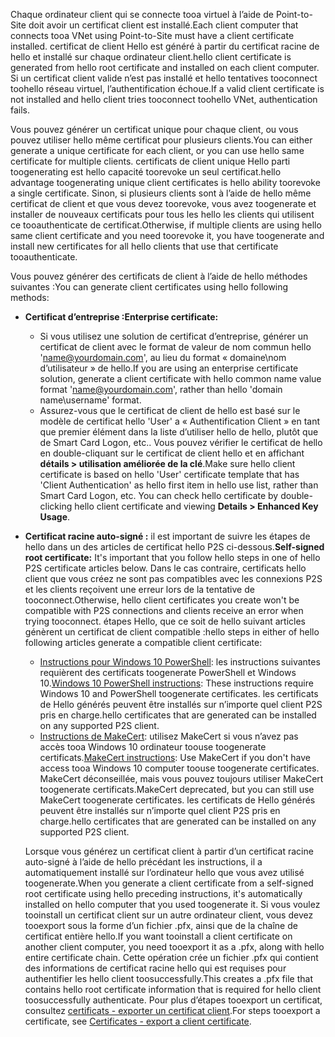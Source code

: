 <span data-ttu-id="74cd1-101">Chaque ordinateur client qui se connecte tooa virtuel à l’aide de Point-to-Site doit avoir un certificat client est installé.</span><span class="sxs-lookup"><span data-stu-id="74cd1-101">Each client computer that connects tooa VNet using Point-to-Site must have a client certificate installed.</span></span> <span data-ttu-id="74cd1-102">certificat de client Hello est généré à partir du certificat racine de hello et installé sur chaque ordinateur client.</span><span class="sxs-lookup"><span data-stu-id="74cd1-102">hello client certificate is generated from hello root certificate and installed on each client computer.</span></span> <span data-ttu-id="74cd1-103">Si un certificat client valide n’est pas installé et hello tentatives tooconnect toohello réseau virtuel, l’authentification échoue.</span><span class="sxs-lookup"><span data-stu-id="74cd1-103">If a valid client certificate is not installed and hello client tries tooconnect toohello VNet, authentication fails.</span></span>

<span data-ttu-id="74cd1-104">Vous pouvez générer un certificat unique pour chaque client, ou vous pouvez utiliser hello même certificat pour plusieurs clients.</span><span class="sxs-lookup"><span data-stu-id="74cd1-104">You can either generate a unique certificate for each client, or you can use hello same certificate for multiple clients.</span></span> <span data-ttu-id="74cd1-105">certificats de client unique Hello parti toogenerating est hello capacité toorevoke un seul certificat.</span><span class="sxs-lookup"><span data-stu-id="74cd1-105">hello advantage toogenerating unique client certificates is hello ability toorevoke a single certificate.</span></span> <span data-ttu-id="74cd1-106">Sinon, si plusieurs clients sont à l’aide de hello même certificat de client et que vous devez toorevoke, vous avez toogenerate et installer de nouveaux certificats pour tous les hello les clients qui utilisent ce tooauthenticate de certificat.</span><span class="sxs-lookup"><span data-stu-id="74cd1-106">Otherwise, if multiple clients are using hello same client certificate and you need toorevoke it, you have toogenerate and install new certificates for all hello clients that use that certificate tooauthenticate.</span></span>

<span data-ttu-id="74cd1-107">Vous pouvez générer des certificats de client à l’aide de hello méthodes suivantes :</span><span class="sxs-lookup"><span data-stu-id="74cd1-107">You can generate client certificates using hello following methods:</span></span>

- <span data-ttu-id="74cd1-108">**Certificat d’entreprise :**</span><span class="sxs-lookup"><span data-stu-id="74cd1-108">**Enterprise certificate:**</span></span>

  - <span data-ttu-id="74cd1-109">Si vous utilisez une solution de certificat d’entreprise, générer un certificat de client avec le format de valeur de nom commun hello 'name@yourdomain.com', au lieu du format « domaine\nom d’utilisateur » de hello.</span><span class="sxs-lookup"><span data-stu-id="74cd1-109">If you are using an enterprise certificate solution, generate a client certificate with hello common name value format 'name@yourdomain.com', rather than hello 'domain name\username' format.</span></span>
  - <span data-ttu-id="74cd1-110">Assurez-vous que le certificat de client de hello est basé sur le modèle de certificat hello 'User' a « Authentification Client » en tant que premier élément dans la liste d’utiliser hello de hello, plutôt que de Smart Card Logon, etc.. Vous pouvez vérifier le certificat de hello en double-cliquant sur le certificat de client hello et en affichant **détails > utilisation améliorée de la clé**.</span><span class="sxs-lookup"><span data-stu-id="74cd1-110">Make sure hello client certificate is based on hello 'User' certificate template that has 'Client Authentication' as hello first item in hello use list, rather than Smart Card Logon, etc. You can check hello certificate by double-clicking hello client certificate and viewing **Details > Enhanced Key Usage**.</span></span>

- <span data-ttu-id="74cd1-111">**Certificat racine auto-signé :** il est important de suivre les étapes de hello dans un des articles de certificat hello P2S ci-dessous.</span><span class="sxs-lookup"><span data-stu-id="74cd1-111">**Self-signed root certificate:** It's important that you follow hello steps in one of hello P2S certificate articles below.</span></span> <span data-ttu-id="74cd1-112">Dans le cas contraire, certificats hello client que vous créez ne sont pas compatibles avec les connexions P2S et les clients reçoivent une erreur lors de la tentative de tooconnect.</span><span class="sxs-lookup"><span data-stu-id="74cd1-112">Otherwise, hello client certificates you create won't be compatible with P2S connections and clients receive an error when trying tooconnect.</span></span> <span data-ttu-id="74cd1-113">étapes Hello, que ce soit de hello suivant articles génèrent un certificat de client compatible :</span><span class="sxs-lookup"><span data-stu-id="74cd1-113">hello steps in either of hello following articles generate a compatible client certificate:</span></span> 

  * <span data-ttu-id="74cd1-114">[Instructions pour Windows 10 PowerShell](../articles/vpn-gateway/vpn-gateway-certificates-point-to-site.md#clientcert): les instructions suivantes requièrent des certificats toogenerate PowerShell et Windows 10.</span><span class="sxs-lookup"><span data-stu-id="74cd1-114">[Windows 10 PowerShell instructions](../articles/vpn-gateway/vpn-gateway-certificates-point-to-site.md#clientcert): These instructions require Windows 10 and PowerShell toogenerate certificates.</span></span> <span data-ttu-id="74cd1-115">les certificats de Hello générés peuvent être installés sur n’importe quel client P2S pris en charge.</span><span class="sxs-lookup"><span data-stu-id="74cd1-115">hello certificates that are generated can be installed on any supported P2S client.</span></span>
  * <span data-ttu-id="74cd1-116">[Instructions de MakeCert](../articles/vpn-gateway/vpn-gateway-certificates-point-to-site-makecert.md): utilisez MakeCert si vous n’avez pas accès tooa Windows 10 ordinateur toouse toogenerate certificats.</span><span class="sxs-lookup"><span data-stu-id="74cd1-116">[MakeCert instructions](../articles/vpn-gateway/vpn-gateway-certificates-point-to-site-makecert.md): Use MakeCert if you don't have access tooa Windows 10 computer toouse toogenerate certificates.</span></span> <span data-ttu-id="74cd1-117">MakeCert déconseillée, mais vous pouvez toujours utiliser MakeCert toogenerate certificats.</span><span class="sxs-lookup"><span data-stu-id="74cd1-117">MakeCert deprecated, but you can still use MakeCert toogenerate certificates.</span></span> <span data-ttu-id="74cd1-118">les certificats de Hello générés peuvent être installés sur n’importe quel client P2S pris en charge.</span><span class="sxs-lookup"><span data-stu-id="74cd1-118">hello certificates that are generated can be installed on any supported P2S client.</span></span>

  <span data-ttu-id="74cd1-119">Lorsque vous générez un certificat client à partir d’un certificat racine auto-signé à l’aide de hello précédant les instructions, il a automatiquement installé sur l’ordinateur hello que vous avez utilisé toogenerate.</span><span class="sxs-lookup"><span data-stu-id="74cd1-119">When you generate a client certificate from a self-signed root certificate using hello preceding instructions, it's automatically installed on hello computer that you used toogenerate it.</span></span> <span data-ttu-id="74cd1-120">Si vous voulez tooinstall un certificat client sur un autre ordinateur client, vous devez tooexport sous la forme d’un fichier .pfx, ainsi que de la chaîne de certificat entière hello.</span><span class="sxs-lookup"><span data-stu-id="74cd1-120">If you want tooinstall a client certificate on another client computer, you need tooexport it as a .pfx, along with hello entire certificate chain.</span></span> <span data-ttu-id="74cd1-121">Cette opération crée un fichier .pfx qui contient des informations de certificat racine hello qui est requises pour authentifier les hello client toosuccessfully.</span><span class="sxs-lookup"><span data-stu-id="74cd1-121">This creates a .pfx file that contains hello root certificate information that is required for hello client toosuccessfully authenticate.</span></span> <span data-ttu-id="74cd1-122">Pour plus d’étapes tooexport un certificat, consultez [certificats - exporter un certificat client](../articles/vpn-gateway/vpn-gateway-certificates-point-to-site.md#clientexport).</span><span class="sxs-lookup"><span data-stu-id="74cd1-122">For steps tooexport a certificate, see [Certificates - export a client certificate](../articles/vpn-gateway/vpn-gateway-certificates-point-to-site.md#clientexport).</span></span>
